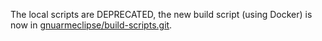 The local scripts are DEPRECATED, the new build script (using Docker) is now in [gnuarmeclipse/build-scripts.git](https://github.com/gnuarmeclipse/build-scripts).